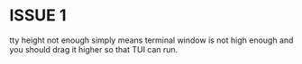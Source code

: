 # ISSUE 1  
tty height not enough simply means terminal window is not high enough and you should drag it higher so that TUI can run.
